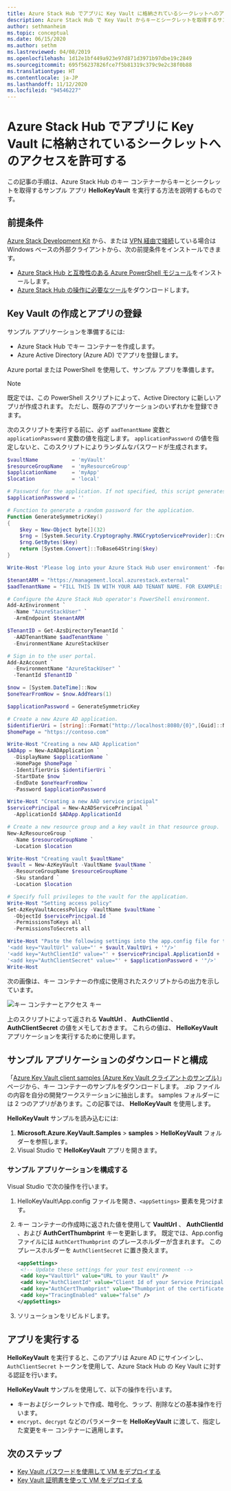 ```yaml
---
title: Azure Stack Hub でアプリに Key Vault に格納されているシークレットへのアクセスを許可する
description: Azure Stack Hub で Key Vault からキーとシークレットを取得するサンプル アプリを実行する方法を説明します。
author: sethmanheim
ms.topic: conceptual
ms.date: 06/15/2020
ms.author: sethm
ms.lastreviewed: 04/08/2019
ms.openlocfilehash: 1d12e1bf449a923e97d871d3971b97dbe19c2849
ms.sourcegitcommit: 695f56237826fce7f5b81319c379c9e2c38f0b88
ms.translationtype: HT
ms.contentlocale: ja-JP
ms.lasthandoff: 11/12/2020
ms.locfileid: "94546227"
---
```

# <a name="allow-apps-to-access-azure-stack-hub-key-vault-secrets"></a>Azure Stack Hub でアプリに Key Vault に格納されているシークレットへのアクセスを許可する

この記事の手順は、Azure Stack Hub のキー コンテナーからキーとシークレットを取得するサンプル アプリ **HelloKeyVault** を実行する方法を説明するものです。

## <a name="prerequisites"></a>前提条件

[Azure Stack Development Kit](../asdk/asdk-connect.md#connect-to-azure-stack-using-rdp) から、または [VPN 経由で接続](../asdk/asdk-connect.md#connect-to-azure-stack-using-vpn)している場合は Windows ベースの外部クライアントから、次の前提条件をインストールできます。

* [Azure Stack Hub と互換性のある Azure PowerShell モジュール](../operator/powershell-install-az-module.md)をインストールします。
* [Azure Stack Hub の操作に必要なツール](../operator/azure-stack-powershell-download.md)をダウンロードします。

## <a name="create-a-key-vault-and-register-an-app"></a>Key Vault の作成とアプリの登録

サンプル アプリケーションを準備するには:

* Azure Stack Hub でキー コンテナーを作成します。
* Azure Active Directory (Azure AD) でアプリを登録します。

Azure portal または PowerShell を使用して、サンプル アプリを準備します。

> [!NOTE]
> 既定では、この PowerShell スクリプトによって、Active Directory に新しいアプリが作成されます。 ただし、既存のアプリケーションのいずれかを登録できます。

次のスクリプトを実行する前に、必ず `aadTenantName` 変数と `applicationPassword` 変数の値を指定します。 `applicationPassword` の値を指定しないと、このスクリプトによりランダムなパスワードが生成されます。

```powershell
$vaultName           = 'myVault'
$resourceGroupName   = 'myResourceGroup'
$applicationName     = 'myApp'
$location            = 'local'

# Password for the application. If not specified, this script generates a random password during app creation.
$applicationPassword = ''

# Function to generate a random password for the application.
Function GenerateSymmetricKey()
{
    $key = New-Object byte[](32)
    $rng = [System.Security.Cryptography.RNGCryptoServiceProvider]::Create()
    $rng.GetBytes($key)
    return [System.Convert]::ToBase64String($key)
}

Write-Host 'Please log into your Azure Stack Hub user environment' -foregroundcolor Green

$tenantARM = "https://management.local.azurestack.external"
$aadTenantName = "FILL THIS IN WITH YOUR AAD TENANT NAME. FOR EXAMPLE: myazurestack.onmicrosoft.com"

# Configure the Azure Stack Hub operator's PowerShell environment.
Add-AzEnvironment `
  -Name "AzureStackUser" `
  -ArmEndpoint $tenantARM

$TenantID = Get-AzsDirectoryTenantId `
  -AADTenantName $aadTenantName `
  -EnvironmentName AzureStackUser

# Sign in to the user portal.
Add-AzAccount `
  -EnvironmentName "AzureStackUser" `
  -TenantId $TenantID `

$now = [System.DateTime]::Now
$oneYearFromNow = $now.AddYears(1)

$applicationPassword = GenerateSymmetricKey

# Create a new Azure AD application.
$identifierUri = [string]::Format("http://localhost:8080/{0}",[Guid]::NewGuid().ToString("N"))
$homePage = "https://contoso.com"

Write-Host "Creating a new AAD Application"
$ADApp = New-AzADApplication `
  -DisplayName $applicationName `
  -HomePage $homePage `
  -IdentifierUris $identifierUri `
  -StartDate $now `
  -EndDate $oneYearFromNow `
  -Password $applicationPassword

Write-Host "Creating a new AAD service principal"
$servicePrincipal = New-AzADServicePrincipal `
  -ApplicationId $ADApp.ApplicationId

# Create a new resource group and a key vault in that resource group.
New-AzResourceGroup `
  -Name $resourceGroupName `
  -Location $location

Write-Host "Creating vault $vaultName"
$vault = New-AzKeyVault -VaultName $vaultName `
  -ResourceGroupName $resourceGroupName `
  -Sku standard `
  -Location $location

# Specify full privileges to the vault for the application.
Write-Host "Setting access policy"
Set-AzKeyVaultAccessPolicy -VaultName $vaultName `
  -ObjectId $servicePrincipal.Id `
  -PermissionsToKeys all `
  -PermissionsToSecrets all

Write-Host "Paste the following settings into the app.config file for the HelloKeyVault project:"
'<add key="VaultUrl" value="' + $vault.VaultUri + '"/>'
'<add key="AuthClientId" value="' + $servicePrincipal.ApplicationId + '"/>'
'<add key="AuthClientSecret" value="' + $applicationPassword + '"/>'
Write-Host
```

次の画像は、キー コンテナーの作成に使用されたスクリプトからの出力を示しています。

![キー コンテナーとアクセス キー](media/azure-stack-key-vault-sample-app/settingsoutput.png)

上のスクリプトによって返される **VaultUrl** 、 **AuthClientId** 、 **AuthClientSecret** の値をメモしておきます。 これらの値は、 **HelloKeyVault** アプリケーションを実行するために使用します。

## <a name="download-and-configure-the-sample-application"></a>サンプル アプリケーションのダウンロードと構成

「[Azure Key Vault client samples (Azure Key Vault クライアントのサンプル)](https://www.microsoft.com/download/details.aspx?id=45343)」ページから、キー コンテナーのサンプルをダウンロードします。 .zip ファイルの内容を自分の開発ワークステーションに抽出します。 samples フォルダーには 2 つのアプリがあります。この記事では、 **HelloKeyVault** を使用します。

**HelloKeyVault** サンプルを読み込むには:

1. **Microsoft.Azure.KeyVault.Samples** > **samples** > **HelloKeyVault** フォルダーを参照します。
2. Visual Studio で **HelloKeyVault** アプリを開きます。

### <a name="configure-the-sample-application"></a>サンプル アプリケーションを構成する

Visual Studio で次の操作を行います。

1. HelloKeyVault\App.config ファイルを開き、`<appSettings>` 要素を見つけます。
2. キー コンテナーの作成時に返された値を使用して **VaultUrl** 、 **AuthClientId** 、および **AuthCertThumbprint** キーを更新します。 既定では、App.config ファイルには `AuthCertThumbprint` のプレースホルダーが含まれます。 このプレースホルダーを `AuthClientSecret` に置き換えます。

   ```xml
   <appSettings>
    <!-- Update these settings for your test environment -->
    <add key="VaultUrl" value="URL to your Vault" />
    <add key="AuthClientId" value="Client Id of your Service Principal" />
    <add key="AuthCertThumbprint" value="Thumbprint of the certificate used for authentication" />
    <add key="TracingEnabled" value="false" />
   </appSettings>
   ```

3. ソリューションをリビルドします。

## <a name="run-the-app"></a>アプリを実行する

**HelloKeyVault** を実行すると、このアプリは Azure AD にサインインし、`AuthClientSecret` トークンを使用して、Azure Stack Hub の Key Vault に対する認証を行います。

**HelloKeyVault** サンプルを使用して、以下の操作を行います。

* キーおよびシークレットで作成、暗号化、ラップ、削除などの基本操作を行います。
* `encrypt`、`decrypt` などのパラメーターを **HelloKeyVault** に渡して、指定した変更をキー コンテナーに適用します。

## <a name="next-steps"></a>次のステップ

* [Key Vault パスワードを使用して VM をデプロイする](azure-stack-key-vault-deploy-vm-with-secret.md)
* [Key Vault 証明書を使って VM をデプロイする](azure-stack-key-vault-push-secret-into-vm.md)
